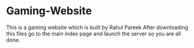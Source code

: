 # Gaming-Website
This is a gaming website which is built by Rahul Pareek
After downloading this files
go to the main index page and launch the server
so you are all done.
